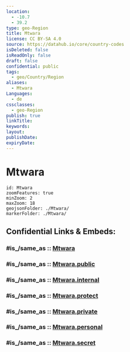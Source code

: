 ```yaml
---
location:
  - -10.7
  - 39.2
type: geo-Region
title: Mtwara
license: CC BY-SA 4.0
source: https://datahub.io/core/country-codes
isDeleted: false
isReadOnly: false
draft: false
confidential: public
tags:
  - geo/Country/Region
aliases:
  - Mtwara
Languages:
  - de
cssclasses:
  - geo-Region
publish: true
linkTitle:
keywords:
layout:
publishDate:
expiryDate:
---
```


# Mtwara

```leaflet
id: Mtwara
zoomFeatures: true 
minZoom: 2 
maxZoom: 18
geojsonFolder: ./Mtwara/
markerFolder: ./Mtwara/
```


## Confidential Links & Embeds: 

### #is_/same_as :: [Mtwara](/_Standards/Earth/Continent/Africa/Africa~East/Tanzania/regions~Tanzania/Mtwara.md) 

### #is_/same_as :: [Mtwara.public](/_public/Earth/Continent/Africa/Africa~East/Tanzania/regions~Tanzania/Mtwara.public.md) 

### #is_/same_as :: [Mtwara.internal](/_internal/Earth/Continent/Africa/Africa~East/Tanzania/regions~Tanzania/Mtwara.internal.md) 

### #is_/same_as :: [Mtwara.protect](/_protect/Earth/Continent/Africa/Africa~East/Tanzania/regions~Tanzania/Mtwara.protect.md) 

### #is_/same_as :: [Mtwara.private](/_private/Earth/Continent/Africa/Africa~East/Tanzania/regions~Tanzania/Mtwara.private.md) 

### #is_/same_as :: [Mtwara.personal](/_personal/Earth/Continent/Africa/Africa~East/Tanzania/regions~Tanzania/Mtwara.personal.md) 

### #is_/same_as :: [Mtwara.secret](/_secret/Earth/Continent/Africa/Africa~East/Tanzania/regions~Tanzania/Mtwara.secret.md)

